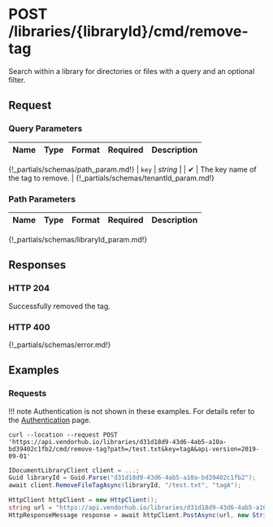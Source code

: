 # **POST**   /libraries/{libraryId}/cmd/remove-tag

Search within a library for directories or files with a query and an optional filter.

## Request

### Query Parameters

| Name | Type | Format | Required | Description |
| ---- | ---- | ------ | -------- | ----------- |
{!_partials/schemas/path_param.md!}
| `key` | _string_ | | ✔ | The key name of the tag to remove. |
{!_partials/schemas/tenantId_param.md!}

### Path Parameters

| Name | Type | Format | Required | Description |
| ---- | ---- | ------ | -------- | ----------- |
{!_partials/schemas/libraryId_param.md!}

## Responses

### HTTP 204

Successfully removed the tag.

### HTTP 400

{!_partials/schemas/error.md!}

## Examples

### Requests

!!! note
    Authentication is not shown in these examples. For details refer to the [Authentication](../auth.md) page.

```cURL tab=
curl --location --request POST 'https://api.vendorhub.io/libraries/d31d18d9-43d6-4ab5-a10a-bd39402c1fb2/cmd/remove-tag?path=/test.txt&key=tagA&api-version=2019-09-01'
```

```C# tab=
IDocumentLibraryClient client = ...;
Guid libraryId = Guid.Parse("d31d18d9-43d6-4ab5-a10a-bd39402c1fb2");
await client.RemoveFileTagAsync(libraryId, "/test.txt", "tagA");
```

```C# tab='C# (Raw)'
HttpClient httpClient = new HttpClient();
string url = "https://api.vendorhub.io/libraries/d31d18d9-43d6-4ab5-a10a-bd39402c1fb2/cmd/remove-tag?/test.txt&key=tagA&api-version=2019-09-01";
HttpResponseMessage response = await httpClient.PostAsync(url, new StringContent(string.Empty));
```
